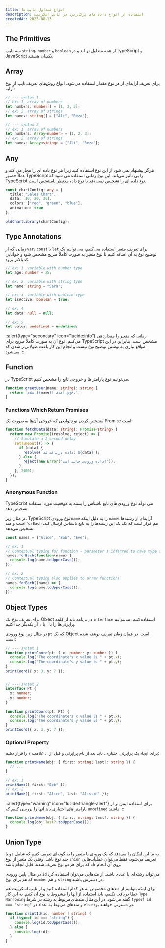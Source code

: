 ```yaml
---
title: انواع متداول تایپ ها
description: استفاده از انواع داده‌ های پرکاربرد در تایپ اسکریپت
createdAt: 2025-08-13
---
```


## The Primitives

سه تایپ `string`، `number` و `boolean` از همه متداول تر اند و در TypeScript و JavaScript یکسان هستند.

## Array

برای تعریف آرایه‌ای از هر نوع مقدار استفاده می‌شود. انواع روش‌های تعریف تایپ از نوع آرایه:

```typescript
// --- syntax 1
// ex: 1. array of numbers
let numbers: number[] = [1, 2, 3];
// ex: 2. array of strings
let names: string[] = ["Ali", "Reza"];

// --- syntax 2
// ex: 1. array of numbers
let numbers: Array<number> = [1, 2, 3];
// ex: 2. array of strings
let names: Array<string> = ["Ali", "Reza"];
```

## Any

هرگز پیشنهاد نمی شود از این نوع استفاده کنید زیرا هر نوع داده ای را مجاز می کند و عملاً حضور TypeScript را بی تأثیر می‌کند. این نوع زمانی استفاده می شود که TypeScript نوع داده ای را تشخیص نمی دهد یا نوع داده مدنظر نامشخص است.

```typescript
const chartConfig: any = {
  title: "Sales Chart",
  data: [10, 20, 30],
  colors: ["red", "green", "blue"],
  animation: true
};

oldChartLibrary(chartConfig);
```

## Type Annotations

زمانی که از `var`، `const` یا `let` برای تعریف متغیر استفاده می کنیم، می توانیم یک توضیح نوع به آن اضافه کنیم تا نوع متغیر به صورت کاملاً صریح مشخص شود و خوانایی کد بالاتر برود.

```typescript
// ex: 1. variable with number type
let age: number = 25;

// ex: 2. variable with string type
let name: string = "Sara";

// ex: 3. variable with boolean type
let isActive: boolean = true;

// ex: 4
let data: null = null;

// ex: 5
let value: undefined = undefined;
```

::alert{type="secondary" icon="lucide:info"}
  زمانی که متغیر را مقداردهی می‌کنیم، نوع آن به صورت کاملاً صریح برای TypeScript مشخص است. بنابراین در این مواقع نیازی به نوشتن توضیح نوع نیست و انجام این کار باعث طولانی‌تر شدن کد می‌شود.
::

## Function

در TypeScript می‌توانیم نوع پارامتر ها و خروجی تابع را مشخص کنیم.

```typescript
function greetUser(name: string): string {
  return `سلام ${name}! خوش آمدی.`;
}
```

### Functions Which Return Promises

مشخص کردن نوع توابعی که خروجی آن‌ها به صورت یک Promise است:

```typescript
function fetchData(data: string): Promise<string> {
  return new Promise((resolve, reject) => {
    // Simulate a 2-second delay
    setTimeout(() => {
      if (data) {
        resolve(`داده دریافت شد: ${data}`);
      } else {
        reject(new Error("داده ورودی خالی است!"));
      }
    }, 2000);
  });
}
```

### Anonymous Function

TypeScript می تواند نوع ورودی های تابع ناشناس را بسته به موقعیت مورد استفاده تشخیص دهد.

در مثال زیر، TypeScript نوع ورودی `name` را به دلیل اینکه `names` آرایه‌ای از رشته‌ها است و متد `forEach` هم قرار است که تک تک این رشته‌ها را به تابع ناشناس ارسال کند، تشخیص می‌دهد:

```typescript
const names = ["Alice", "Bob", "Eve"];

// ex: 1
// Contextual typing for function - parameter s inferred to have type string
names.forEach(function(name) {
  console.log(name.toUpperCase());
});

// ex: 2
// Contextual typing also applies to arrow functions
names.forEach((name) => {
  console.log(name.toUpperCase());
});
```

## Object Types

برای تعریف نوع یک Object در برنامه باید از کلمه `interface` استفاده کنیم. می‌توانیم پراپرتی‌ها را با `,` یا `;` از یکدیگر جدا کنیم.

در مثال زیر، نوع ورودی `pt` که یک Object است، در همان زمان تعریف نوشته شده است:

```typescript
// --- syntax 1
function printCoord(pt: { x: number; y: number }) {
  console.log("The coordinate's x value is " + pt.x);
  console.log("The coordinate's y value is " + pt.y);
}
printCoord({ x: 3, y: 7 });


// --- syntax 2
interface Pt {
  x: number;
  y: number;
}

function printCoord(pt: Pt) {
  console.log("The coordinate's x value is " + pt.x);
  console.log("The coordinate's y value is " + pt.y);
}
printCoord({ x: 3, y: 7 });
```

### Optional Property

برای ایجاد یک پراپرتی اختیاری، باید بعد از نام پراپرتی و قبل از `:`، علامت `?` را قرار دهیم:

```typescript
function printName(obj: { first: string; last?: string }) {
  // ...
}

// ex: 1
printName({ first: "Bob" });
// ex: 2
printName({ first: "Alice", last: "Alisson" });
```

::alert{type="warning" icon="lucide:triangle-alert"}
  برای استفاده ایمن تر از پارامتر های اختیاری باید آنها را بررسی کنیم که `undefined` نباشند.
::

```typescript
function printName(obj: { first: string; last?: string }) {
  console.log(obj.last?.toUpperCase());
}
```

## Union Type

به ما این امکان را می‌دهد که یک ورودی یا متغیر را به گونه‌ای تعریف کنیم که شامل دو یا چند نوع باشد. وقتی یک متغیر از نوع `union` تعریف می‌شود، فقط می‌توان عملیات‌هایی روی آن انجام داد که برای هر دو نوع تعریف شده، قابل انجام باشد.

در مثال پایین ورودی `id` می‌تواند رشته‌ای یا عددی باشد. از متدهایی می‌توان استفاده کرد که هم برای نوع `number` و هم `string` در دسترس باشند.

برای اینکه بتوانیم از متدهای مخصوص به هر کدام استفاده کنیم و از تایپ اسکریپت هم خطا دریافت نکنیم، باید استفاده از آنها را مشروط به نوع آن کنیم. به این کار `Type Narrowing` گفته می‌شود. در این مثال متدهای مربوط به رشته در شرط `typeof id === "string"` و متدهای مربوط به اعداد در `else` در دسترس خواهند بود.

```typescript
function printId(id: number | string) {
  if (typeof id === "string") {
    console.log(id.toUpperCase());
  } else {
    console.log(id);
  }
}
```